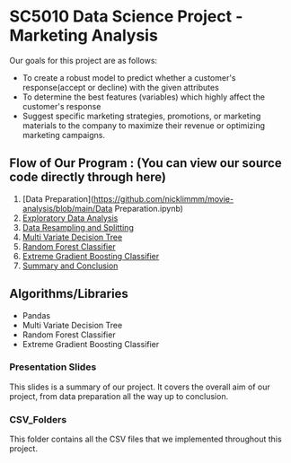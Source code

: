 # SC5010 Data Science Project - Marketing Analysis

Our goals for this project are as follows:

- To create a robust model to predict whether a customer's response(accept or decline) with the given attributes
- To determine the best features (variables) which highly affect the customer's response
- Suggest specific marketing strategies, promotions, or marketing materials to the company to maximize their revenue or optimizing marketing campaigns.

## Flow of Our Program : (You can view our source code directly through here)
1. [Data Preparation](https://github.com/nicklimmm/movie-analysis/blob/main/Data Preparation.ipynb)
2. [Exploratory Data Analysis](https://github.com/nicklimmm/movie-analysis/blob/main/data-visualization.ipynb)
3. [Data Resampling and Splitting](https://github.com/nicklimmm/movie-analysis/blob/main/data-resampling-and-splitting.ipynb)
4. [Multi Variate Decision Tree](https://github.com/nicklimmm/movie-analysis/blob/main/logistic-regression.ipynb)
5. [Random Forest Classifier](https://github.com/nicklimmm/movie-analysis/blob/main/neural-network.ipynb)
5. [Extreme Gradient Boosting Classifier](https://github.com/nicklimmm/movie-analysis/blob/main/neural-network.ipynb)
5. [Summary and Conclusion](https://github.com/nicklimmm/movie-analysis/blob/main/neural-network.ipynb)

## Algorithms/Libraries
- Pandas
- Multi Variate Decision Tree 
- Random Forest Classifier
- Extreme Gradient Boosting Classifier

### Presentation Slides
This slides is a summary of our project. It covers the overall aim of our project, from data preparation all the way up to conclusion.



### CSV_Folders
This folder contains all the CSV files that we implemented throughout this project.


